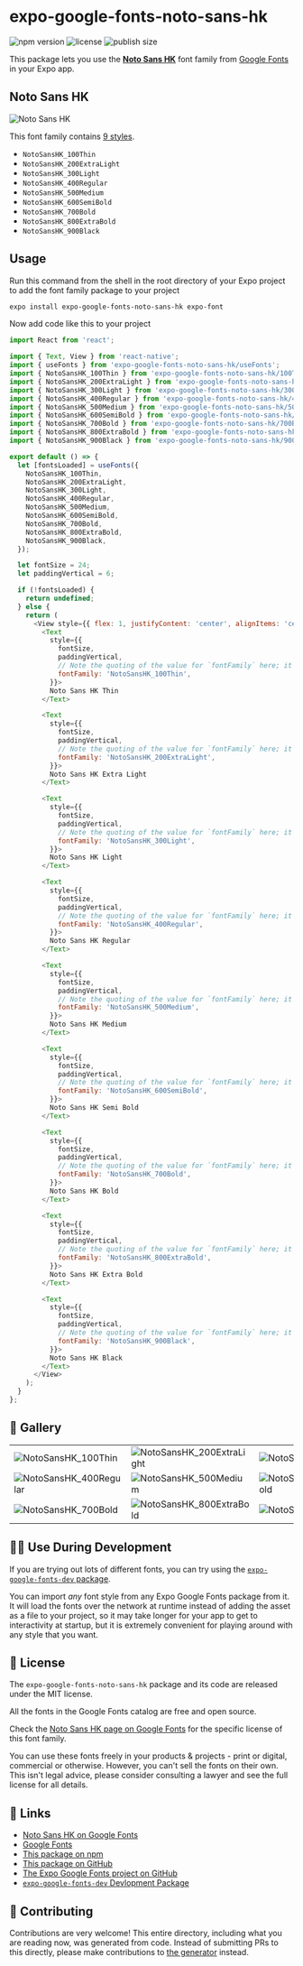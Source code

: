 # expo-google-fonts-noto-sans-hk

![npm version](https://flat.badgen.net/npm/v/expo-google-fonts-noto-sans-hk)
![license](https://flat.badgen.net/github/license/expo/google-fonts)
![publish size](https://flat.badgen.net/packagephobia/install/expo-google-fonts-noto-sans-hk)

This package lets you use the [**Noto Sans HK**](https://fonts.google.com/specimen/Noto+Sans+HK) font family from [Google Fonts](https://fonts.google.com/) in your Expo app.

## Noto Sans HK

![Noto Sans HK](./font-family.png)

This font family contains [9 styles](#-gallery).

- `NotoSansHK_100Thin`
- `NotoSansHK_200ExtraLight`
- `NotoSansHK_300Light`
- `NotoSansHK_400Regular`
- `NotoSansHK_500Medium`
- `NotoSansHK_600SemiBold`
- `NotoSansHK_700Bold`
- `NotoSansHK_800ExtraBold`
- `NotoSansHK_900Black`

## Usage

Run this command from the shell in the root directory of your Expo project to add the font family package to your project
```sh
expo install expo-google-fonts-noto-sans-hk expo-font
```

Now add code like this to your project
```js
import React from 'react';

import { Text, View } from 'react-native';
import { useFonts } from 'expo-google-fonts-noto-sans-hk/useFonts';
import { NotoSansHK_100Thin } from 'expo-google-fonts-noto-sans-hk/100Thin';
import { NotoSansHK_200ExtraLight } from 'expo-google-fonts-noto-sans-hk/200ExtraLight';
import { NotoSansHK_300Light } from 'expo-google-fonts-noto-sans-hk/300Light';
import { NotoSansHK_400Regular } from 'expo-google-fonts-noto-sans-hk/400Regular';
import { NotoSansHK_500Medium } from 'expo-google-fonts-noto-sans-hk/500Medium';
import { NotoSansHK_600SemiBold } from 'expo-google-fonts-noto-sans-hk/600SemiBold';
import { NotoSansHK_700Bold } from 'expo-google-fonts-noto-sans-hk/700Bold';
import { NotoSansHK_800ExtraBold } from 'expo-google-fonts-noto-sans-hk/800ExtraBold';
import { NotoSansHK_900Black } from 'expo-google-fonts-noto-sans-hk/900Black';

export default () => {
  let [fontsLoaded] = useFonts({
    NotoSansHK_100Thin,
    NotoSansHK_200ExtraLight,
    NotoSansHK_300Light,
    NotoSansHK_400Regular,
    NotoSansHK_500Medium,
    NotoSansHK_600SemiBold,
    NotoSansHK_700Bold,
    NotoSansHK_800ExtraBold,
    NotoSansHK_900Black,
  });

  let fontSize = 24;
  let paddingVertical = 6;

  if (!fontsLoaded) {
    return undefined;
  } else {
    return (
      <View style={{ flex: 1, justifyContent: 'center', alignItems: 'center' }}>
        <Text
          style={{
            fontSize,
            paddingVertical,
            // Note the quoting of the value for `fontFamily` here; it expects a string!
            fontFamily: 'NotoSansHK_100Thin',
          }}>
          Noto Sans HK Thin
        </Text>

        <Text
          style={{
            fontSize,
            paddingVertical,
            // Note the quoting of the value for `fontFamily` here; it expects a string!
            fontFamily: 'NotoSansHK_200ExtraLight',
          }}>
          Noto Sans HK Extra Light
        </Text>

        <Text
          style={{
            fontSize,
            paddingVertical,
            // Note the quoting of the value for `fontFamily` here; it expects a string!
            fontFamily: 'NotoSansHK_300Light',
          }}>
          Noto Sans HK Light
        </Text>

        <Text
          style={{
            fontSize,
            paddingVertical,
            // Note the quoting of the value for `fontFamily` here; it expects a string!
            fontFamily: 'NotoSansHK_400Regular',
          }}>
          Noto Sans HK Regular
        </Text>

        <Text
          style={{
            fontSize,
            paddingVertical,
            // Note the quoting of the value for `fontFamily` here; it expects a string!
            fontFamily: 'NotoSansHK_500Medium',
          }}>
          Noto Sans HK Medium
        </Text>

        <Text
          style={{
            fontSize,
            paddingVertical,
            // Note the quoting of the value for `fontFamily` here; it expects a string!
            fontFamily: 'NotoSansHK_600SemiBold',
          }}>
          Noto Sans HK Semi Bold
        </Text>

        <Text
          style={{
            fontSize,
            paddingVertical,
            // Note the quoting of the value for `fontFamily` here; it expects a string!
            fontFamily: 'NotoSansHK_700Bold',
          }}>
          Noto Sans HK Bold
        </Text>

        <Text
          style={{
            fontSize,
            paddingVertical,
            // Note the quoting of the value for `fontFamily` here; it expects a string!
            fontFamily: 'NotoSansHK_800ExtraBold',
          }}>
          Noto Sans HK Extra Bold
        </Text>

        <Text
          style={{
            fontSize,
            paddingVertical,
            // Note the quoting of the value for `fontFamily` here; it expects a string!
            fontFamily: 'NotoSansHK_900Black',
          }}>
          Noto Sans HK Black
        </Text>
      </View>
    );
  }
};

```

## 🔡 Gallery


||||
|-|-|-|
|![NotoSansHK_100Thin](.//100Thin/NotoSansHK_100Thin.ttf.png)|![NotoSansHK_200ExtraLight](.//200ExtraLight/NotoSansHK_200ExtraLight.ttf.png)|![NotoSansHK_300Light](.//300Light/NotoSansHK_300Light.ttf.png)||
|![NotoSansHK_400Regular](.//400Regular/NotoSansHK_400Regular.ttf.png)|![NotoSansHK_500Medium](.//500Medium/NotoSansHK_500Medium.ttf.png)|![NotoSansHK_600SemiBold](.//600SemiBold/NotoSansHK_600SemiBold.ttf.png)||
|![NotoSansHK_700Bold](.//700Bold/NotoSansHK_700Bold.ttf.png)|![NotoSansHK_800ExtraBold](.//800ExtraBold/NotoSansHK_800ExtraBold.ttf.png)|![NotoSansHK_900Black](.//900Black/NotoSansHK_900Black.ttf.png)||


## 👩‍💻 Use During Development

If you are trying out lots of different fonts, you can try using the [`expo-google-fonts-dev` package](https://github.com/freeboub/google-fonts/tree/master/font-packages/dev#readme).

You can import *any* font style from any Expo Google Fonts package from it. It will load the fonts
over the network at runtime instead of adding the asset as a file to your project, so it may take longer
for your app to get to interactivity at startup, but it is extremely convenient
for playing around with any style that you want.

## 📖 License

The `expo-google-fonts-noto-sans-hk` package and its code are released under the MIT license.

All the fonts in the Google Fonts catalog are free and open source.

Check the [Noto Sans HK page on Google Fonts](https://fonts.google.com/specimen/Noto+Sans+HK) for the specific license of this font family.

You can use these fonts freely in your products & projects - print or digital, commercial or otherwise. However, you can't sell the fonts on their own. This isn't legal advice, please consider consulting a lawyer and see the full license for all details.

## 🔗 Links

- [Noto Sans HK on Google Fonts](https://fonts.google.com/specimen/Noto+Sans+HK)
- [Google Fonts](https://fonts.google.com/)
- [This package on npm](https://www.npmjs.com/package/expo-google-fonts-noto-sans-hk)
- [This package on GitHub](https://github.com/freeboub/google-fonts/tree/master/font-packages/noto-sans-hk)
- [The Expo Google Fonts project on GitHub](https://github.com/freeboub/google-fonts)
- [`expo-google-fonts-dev` Devlopment Package](https://github.com/freeboub/google-fonts/tree/master/font-packages/dev)

## 🤝 Contributing

Contributions are very welcome! This entire directory, including what you are reading now, was generated from code. Instead of submitting PRs to this directly, please make contributions to [the generator](https://github.com/freeboub/google-fonts/tree/master/packages/generator) instead.
